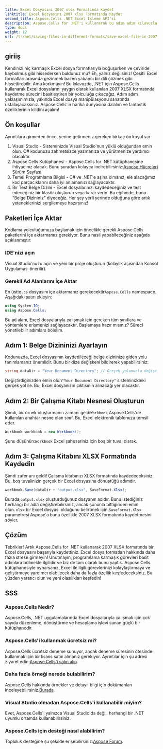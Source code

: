 ```yaml
---
title: Excel Dosyasını 2007 xlsx Formatında Kaydet
linktitle: Excel Dosyasını 2007 xlsx Formatında Kaydet
second_title: Aspose.Cells .NET Excel İşleme API'si
description: Aspose.Cells for .NET'i kullanarak bu adım adım kılavuzla Excel dosyalarını XLSX formatında kolayca kaydedin. Excel'de ustalaşın.
type: docs
weight: 12
url: /tr/net/saving-files-in-different-formats/save-excel-file-in-2007-xlsx-format/
---
```

## giriiş
Kendinizi hiç karmaşık Excel dosya formatlarıyla boğuşurken ve çeviride kaybolmuş gibi hissederken buldunuz mu? Eh, yalnız değilsiniz! Çeşitli Excel formatları arasında gezinmek bazen yabancı bir dili çözmek gibi hissettirebilir. Ama korkmayın! Bu kılavuzda, .NET için Aspose.Cells kullanarak Excel dosyalarını yaygın olarak kullanılan 2007 XLSX formatında kaydetme sürecini basitleştiren bir yolculuğa çıkacağız. Adım adım yaklaşımımızla, yakında Excel dosya manipülasyonu sanatında ustalaşacaksınız. Aspose.Cells'in harika dünyasına dalalım ve fantastik özelliklerinin kilidini açalım!
## Ön koşullar
Ayrıntılara girmeden önce, yerine getirmeniz gereken birkaç ön koşul var:
1. Visual Studio - Sisteminizde Visual Studio'nun yüklü olduğundan emin olun. C# kodunuzu zahmetsizce yazmanıza ve yürütmenize yardımcı olacaktır.
2.  Aspose.Cells Kütüphanesi - Aspose.Cells for .NET kütüphanesine ihtiyacınız olacak. Bunu şuradan kolayca indirebilirsiniz:[Aspose Hücreleri Sürüm Sayfası](https://releases.aspose.com/cells/net/).
3. Temel Programlama Bilgisi - C# ve .NET'e aşina olmanız, ele alacağımız kod parçacıklarını daha iyi anlamanızı sağlayacaktır.
4. Bir Test Belge Dizini - Excel dosyalarınızı kaydedeceğiniz ve test edeceğiniz bir klasör oluşturun veya karar verin. Bu eğitimde, buna "Belge Dizininiz" diyeceğiz.
Her şey yerli yerinde olduğuna göre artık yeteneklerinizi sergilemeye hazırsınız!
## Paketleri İçe Aktar
Kodlama yolculuğumuza başlamak için öncelikle gerekli Aspose.Cells paketlerini içe aktarmamız gerekiyor. Bunu nasıl yapabileceğiniz aşağıda açıklanmıştır:
### IDE'nizi açın
Visual Studio'nuzu açın ve yeni bir proje oluşturun (kolaylık açısından Konsol Uygulaması önerilir).
### Gerekli Ad Alanlarını İçe Aktar
 En üstte`.cs` dosyasını içe aktarmanız gerekecektir`Aspose.Cells` namespace. Aşağıdaki satırı ekleyin:
```csharp
using System.IO;
using Aspose.Cells;
```
Bu ad alanı, Excel dosyalarıyla çalışmak için gereken tüm sınıflara ve yöntemlere erişmenizi sağlayacaktır.
Başlamaya hazır mısınız? Süreci yönetilebilir adımlara bölelim.
## Adım 1: Belge Dizininizi Ayarlayın
Kodunuzda, Excel dosyasının kaydedileceği belge dizininize giden yolu tanımlamanız önemlidir. Bunu bir dize değişkeni bildirerek yapabilirsiniz:
```csharp
string dataDir = "Your Document Directory"; // Gerçek yolunuzla değiştirin
```
 Değiştirdiğinizden emin olun`"Your Document Directory"` sisteminizdeki gerçek yol ile. Bu, Excel dosyanızın çıktısının alınacağı yer olacaktır.
## Adım 2: Bir Çalışma Kitabı Nesnesi Oluşturun
 Şimdi, bir örnek oluşturmanın zamanı geldi`Workbook` Aspose.Cells'de kullanılan anahtar nesne olan sınıf. Bu, Excel elektronik tablonuzu temsil eder.
```csharp
Workbook workbook = new Workbook();
```
 Şunu düşünün:`Workbook` Excel şaheseriniz için boş bir tuval olarak.
## Adım 3: Çalışma Kitabını XLSX Formatında Kaydedin
Şimdi zafer anı geldi! Çalışma kitabınızı XLSX formatında kaydedeceksiniz. Bu, boş tuvalinizin gerçek bir Excel dosyasına dönüştüğü adımdır.
```csharp
workbook.Save(dataDir + "output.xlsx", SaveFormat.Xlsx);
```
 Burada,`output.xlsx` oluşturduğunuz dosyanın adıdır. Bunu istediğiniz herhangi bir adla değiştirebilirsiniz, ancak şununla bittiğinden emin olun`.xlsx` bir Excel dosyası olduğunu belirtmek için.`SaveFormat.Xlsx` parametresi Aspose'a bunu özellikle 2007 XLSX formatında kaydetmesini söyler.
## Çözüm
Tebrikler! Artık Aspose.Cells for .NET kullanarak 2007 XLSX formatında bir Excel dosyasını başarıyla kaydettiniz. Excel dosya formatları hakkında daha fazla strese girmeyin! Unutmayın, programlama karmaşık görevleri basit adımlara bölmekle ilgilidir ve biz de tam olarak bunu yaptık. Aspose.Cells kütüphanesiyle oynarsanız, Excel ile ilgili görevlerinizi kolaylaştırmaya ve geliştirmeye yardımcı olabilecek daha da fazla özellik keşfedeceksiniz. Bu yüzden yaratıcı olun ve yeni olasılıkları keşfedin! 
## SSS
### Aspose.Cells Nedir?
Aspose.Cells, .NET uygulamalarında Excel dosyalarıyla çalışmak için çok sayıda düzenleme, dönüştürme ve hesaplama işlevi sunan güçlü bir kütüphanedir.
### Aspose.Cells'i kullanmak ücretsiz mi?
 Aspose.Cells ücretsiz deneme sunuyor, ancak deneme süresinin ötesinde kullanmak için bir lisans satın almanız gerekiyor. Ayrıntılar için şu adresi ziyaret edin:[Aspose.Cells'i satın alın](https://purchase.aspose.com/buy).
### Daha fazla örneği nerede bulabilirim?
 Aspose.Cells hakkında örnekler ve detaylı bilgi için dokümanları inceleyebilirsiniz.[Burada](https://reference.aspose.com/cells/net/).
### Visual Studio olmadan Aspose.Cells'i kullanabilir miyim?
Evet, Aspose.Cells'i yalnızca Visual Studio'da değil, herhangi bir .NET uyumlu ortamda kullanabilirsiniz.
### Aspose.Cells için desteği nasıl alabilirim?
Topluluk desteğine şu şekilde erişebilirsiniz:[Aspose Forum](https://forum.aspose.com/c/cells/9).